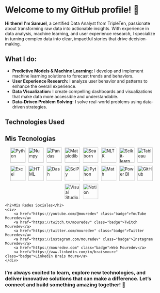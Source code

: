 
# Welcome to my GitHub profile! 🚀

 **Hi there! I'm Samuel**, a certified Data Analyst from TripleTen, passionate about transforming raw data into actionable insights. With experience in data analysis, machine learning, and user experience research, I specialize in turning complex data into clear, impactful stories that drive decision-making.

##  What I do:
   - **Predictive Models & Machine Learning:** I develop and implement machine learning solutions to forecast trends and behaviors.
   - **User Experience Research:** I analyze user behavior and patterns to enhance the overall experience.
   - **Data Visualization:** I create compelling dashboards and visualizations that make data more accessible and understandable.
   - **Data-Driven Problem Solving:** I solve real-world problems using data-driven strategies.

## Technologies Used  
<!DOCTYPE html>
<html lang="es">
<head>
    <meta charset="UTF-8">
    <meta name="viewport" content="width=device-width, initial-scale=1.0">
    <title>Mis Tecnologías</title>
    <style>
        .tech-icons {
            display: flex;
            flex-wrap: wrap;
            align-items: center;
            gap: 10px;
            justify-content: center;
        }
        .tech-icons img {
            width: 50px;
            height: auto;
        }
        .badge {
            display: inline-block;
            padding: 10px 20px;
            margin: 5px;
            text-decoration: none;
            border-radius: 20px;
            font-weight: bold;
            color: white;
            background-color: #101010;
            font-size: 14px;
            transition: background-color 0.3s ease;
        }
        .badge:hover {
            background-color: #FF5A5F;
        }
    </style>
</head>
<body>

   <h2>Mis Tecnologías</h2>
    <div class="tech-icons">
        <img src="https://brandslogos.com/wp-content/uploads/images/large/python-logo.png" alt="Python" title="Python">
        <img src="https://img.icons8.com/color/452/numpy.png" alt="Numpy" title="Numpy">
        <img src="https://upload.wikimedia.org/wikipedia/commons/thumb/2/22/Pandas_mark.svg/800px-Pandas_mark.svg.png" alt="Pandas" title="Pandas">
        <img src="https://matplotlib.org/stable/_static/logo2_compressed.svg" alt="Matplotlib" title="Matplotlib">
        <img src="https://seaborn.pydata.org/_images/logo-mark-lightbg.svg" alt="Seaborn" title="Seaborn">
        <img src="https://static.javatpoint.com/tutorial/nltk/images/nltk2.png" alt="NLTK" title="NLTK">
        <img src="https://upload.wikimedia.org/wikipedia/commons/0/05/Scikit_learn_logo_small.svg" alt="Scikit-learn" title="Scikit-learn">
        <img src="https://www.tableau.com/sites/default/files/pages/tableaulogo_highres.png" alt="Tableau" title="Tableau">
        <img src="https://img.icons8.com/color/452/microsoft-excel-2019.png" alt="Excel" title="Excel">
        <img src="https://upload.wikimedia.org/wikipedia/commons/6/61/HTML5_logo_and_wordmark.svg" alt="HTML" title="HTML">
        <img src="https://dash.plotly.com/static/images/dash-logo.png" alt="Dash" title="Dash">
        <img src="https://upload.wikimedia.org/wikipedia/commons/thumb/a/a3/Scipy_logo.svg/1024px-Scipy_logo.svg.png" alt="SciPy" title="SciPy">
        <img src="https://ipython.org/_static/IPy_header.png" alt="IPython" title="IPython">
        <img src="https://upload.wikimedia.org/wikipedia/commons/3/3a/MathJax_logo.svg" alt="Math" title="Math">
        <img src="https://www.it.miami.edu/_assets/images/O365_Power_BI.png" alt="Power BI" title="Power BI">
        <img src="https://pngimg.com/uploads/github/github_PNG80.png" alt="GitHub" title="GitHub">
        <img src="https://code.visualstudio.com/assets/images/code-stable.png" alt="Visual Studio Code" title="Visual Studio Code">
        <img src="https://creazilla-store.fra1.digitaloceanspaces.com/icons/3270344/notion-icon-sm.png" alt="Notion" title="Notion">
    </div>

    <h2>Mis Redes Sociales</h2>
    <div>
        <a href="https://youtube.com/@mouredev" class="badge">YouTube Mouredev</a>
        <a href="https://twitch.tv/mouredev" class="badge">Twitch Mouredev</a>
        <a href="https://twitter.com/mouredev" class="badge">Twitter Mouredev</a>
        <a href="https://instagram.com/mouredev" class="badge">Instagram Mouredev</a>
        <a href="https://mouredev.com" class="badge">Web Mouredev</a>
        <a href="https://www.linkedin.com/in/braismoure" class="badge">LinkedIn Brais Moure</a>
    </div>

</body>
</html>


### I’m always excited to learn, explore new technologies, and deliver innovative solutions that can make a difference. Let’s connect and build something amazing together! 🌟


